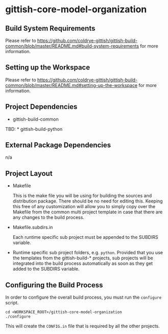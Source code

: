 # gittish-core-model-organization



## Build System Requirements

Please refer to 
https://github.com/coldrye-gittish/gittish-build-common/blob/master/README.md#build-system-requirements
for more information.


## Setting up the Workspace

Please refer to 
https://github.com/coldrye-gittish/gittish-build-common/blob/master/README.md#setting-up-the-workspace
for more information.


## Project Dependencies

* gittish-build-common

TBD: * gittish-build-python


## External Package Dependencies

n/a


## Project Layout

* Makefile

  This is the make file you will be using for building the sources and
  distribution package. There should be no need for editing this. Keeping this
  free of any customization will allow you to simply copy over the Makefile
  from the common multi project template in case that there are any changes
  to the build process.

* Makefile.subdirs.in

  Each runtime specific sub project must be appended to the SUBDIRS variable.

* <runtime>

  Runtime specific sub project folders, e.g. `python`. Provided that you use
  the templates from the gittish-build-\* projects, sub projects will be 
  integrated into the build process automatically as soon as they get added to
  the SUBDIRS variable.


## Configuring the Build Process

In order to configure the overall build process, you must run the `configure`
script.

```
cd <WORKSPACE_ROOT>/gittish-core-model-organization
./configure
```

This will create the `CONFIG.in` file that is required by all the other projects.
